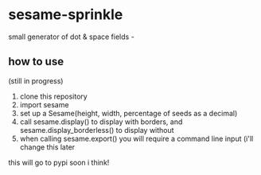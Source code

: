 # sesame-sprinkle
small generator of dot &amp; space fields -

## how to use

(still in progress)

1. clone this repository
2. import sesame
3. set up a Sesame(height, width, percentage of seeds as a decimal)
4. call sesame.display() to display with borders, and sesame.display_borderless() to display without
5. when calling sesame.export() you will require a command line input (i'll change this later

this will go to pypi soon i think! 
